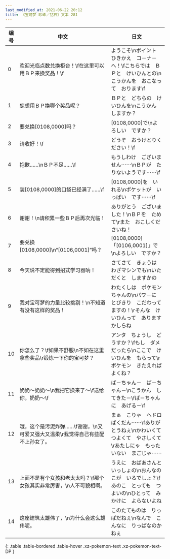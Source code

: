 ```yaml
---
last_modified_at: 2021-06-22 20:12
title: 《宝可梦 珍珠／钻石》文本 281
---
```

| 编号 | 中文 | 日文 |
| ---- | ---- | ---- |
| 0 | 欢迎光临点数兑换柜台！\f在这里可以用ＢＰ来换奖品！\f | ようこそ\nポイント　ひきかえ　コ－ナ－へ！\fこちらでは　ＢＰと　けいひんとの\nこうかんを　おこなって　おります\f |
| 1 | 您想用ＢＰ换哪个奖品呢？ | ＢＰと　どちらの　けいひんを\nこうかん　しますか？ |
| 2 | 要兑换[0108,0000]吗？ | [0108,0000]で\nよろしい　ですか？ |
| 3 | 请收好！\f | どうぞ　おうけとりください！\f |
| 4 | 抱歉……\nＢＰ不足……\f | もうしわけ　ございません⋯⋯\nＢＰが　たりないようです⋯⋯\f |
| 5 | 装[0108,0000]的口袋已经满了……\f | [0108,0000]を　いれる\nポケットが　いっぱい　です⋯⋯\f |
| 6 | 谢谢！\n请积累一些ＢＰ后再次光临！ | ありがとう　ございました！\nＢＰを　ためて\rまた　おこしくださいね！ |
| 7 | 要兑换[0108,0000]\n“[0106,0001]”吗？ | [0108,0000]「[0106,0001]」で\nよろしい　ですか？ |
| 8 | 今天说不定能得到招式学习器呐！ | さてさて　きょうは　わざマシンでも\nいただくと　しますかの |
| 9 | 我对宝可梦的力量比较挑剔！\n不知道有没有这样的奖品！ | わたくしは　ポケモンちゃんの\nパワ－に　とびきり　こだわってますの！\rそんな　けいひんって　ありますかしらね |
| 10 | 你怎么了？\f如果不舒服\n不如在这里拿些奖品\r锻炼一下你的宝可梦？ | アンタ　ちょうし　どうすか？\fもし　ダメだったら\nここで　けいひんを　もらって\rポケモン　きたえれば　よくね？ |
| 11 | 奶奶～奶奶～\n我把它换来了～\f送给你，奶奶～\f | ば－ちゃん－　ば－ちゃん－\nこうかん　してきた－\fば－ちゃんに　あげる－\f |
| 12 | 哦，这个是污泥炸弹……\f谢谢，\n又可爱又强大又温柔\r我觉得自己有些配不上孙女了。 | まぁ　こりゃ　ヘドロばくだん⋯⋯\fありがとうねぇ\nかわいくて　つよくて　やさしくて\rあたしにゃ　もったいない　まごじゃ⋯⋯ |
| 13 | 上面不是有个女孩和老太太吗？\f那个女孩其实非常厉害，\n人不可貌相啊。 | うえに　おばあさんと　いっしょの\nおんなのこが　いるでしょ？\fあのこ　とっても　つよいの\nひとって　みかけに　よらないよね |
| 14 | 这座建筑太雄伟了，\n为什么会这么雄伟呢。 | このたてものは　りっぱだねぇ\nなんで　こんなに　りっぱなのかねぇ |
{: .table .table-bordered .table-hover .xz-pokemon-text .xz-pokemon-text-DP }